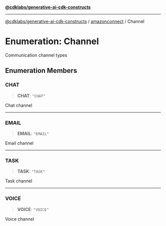 [**@cdklabs/generative-ai-cdk-constructs**](../../../../README.md)

***

[@cdklabs/generative-ai-cdk-constructs](../../../../README.md) / [amazonconnect](../README.md) / Channel

# Enumeration: Channel

Communication channel types

## Enumeration Members

### CHAT

> **CHAT**: `"CHAT"`

Chat channel

***

### EMAIL

> **EMAIL**: `"EMAIL"`

Email channel

***

### TASK

> **TASK**: `"TASK"`

Task channel

***

### VOICE

> **VOICE**: `"VOICE"`

Voice channel
